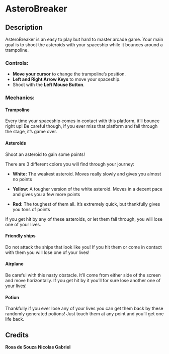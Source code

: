 # AsteroBreaker

## Description

AsteroBreaker is an easy to play but hard to master arcade game. Your main goal is to shoot the asteroids with your spaceship while it bounces around a trampoline.

### Controls:
 
- **Move your cursor** to change the trampoline’s position.
- **Left and Right Arrow Keys** to move your spaceship.
- Shoot with the **Left Mouse Button**.

### Mechanics:

#### Trampoline 
Every time your spaceship comes in contact with this platform, it’ll bounce right up! Be careful though, if you ever miss that platform and fall through the stage, it’s game over.

#### Asteroids 
Shoot an asteroid to gain some points!

There are 3 different colors you will find through your journey:

- **White:** The weakest asteroid. Moves really slowly and gives you almost no points

- **Yellow:** A tougher version of the white asteroid. Moves in a decent pace and gives you a few more points

- **Red:** The toughest of them all. It’s extremely quick, but thankfully gives you tons of points

If you get hit by any of these asteroids, or let them fall through, you will lose one of your lives.

#### Friendly ships 
Do not attack the ships that look like you! If you hit them or come in contact with them you will lose one of your lives!

#### Airplane 
Be careful with this nasty obstacle. It’ll come from either side of the screen and move horizontally. If you get hit by it you’ll for sure lose another one of your lives!

#### Potion 
Thankfully if you ever lose any of your lives you can get them back by these randomly generated potions! Just touch them at any point and you’ll get one life back.

## Credits
**Rosa de Souza**
**Nicolas Gabriel**
